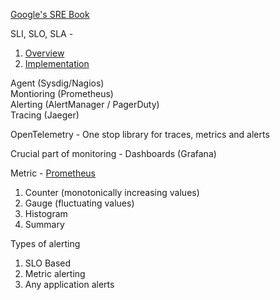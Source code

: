 [Google's SRE Book](https://sre.google/workbook/table-of-contents/)

SLI, SLO, SLA - 
  1. [Overview](https://sre.google/sre-book/service-level-objectives/)
  2. [Implementation](https://sre.google/workbook/implementing-slos/)

Agent (Sysdig/Nagios)<br/>
Montioring (Prometheus)<br/>
Alerting (AlertManager / PagerDuty)<br/>
Tracing (Jaeger)<br/>

OpenTelemetry - One stop library for traces, metrics and alerts

Crucial part of monitoring - Dashboards (Grafana)

Metric - [Prometheus](https://prometheus.io/docs/concepts/metric_types/)
  1. Counter (monotonically increasing values)
  2. Gauge (fluctuating values)
  3. Histogram
  4. Summary

Types of alerting
  1. SLO Based
  2. Metric alerting
  3. Any application alerts
